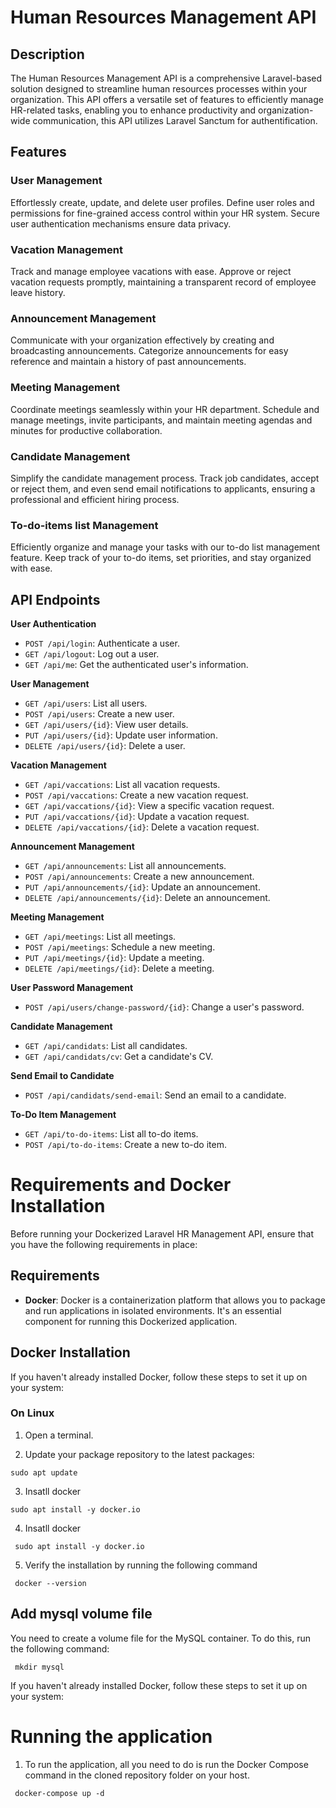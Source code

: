 # Human Resources Management API

## Description

The Human Resources Management API is a comprehensive Laravel-based solution designed to streamline human resources processes within your organization. This API offers a versatile set of features to efficiently manage HR-related tasks, enabling you to enhance productivity and organization-wide communication, this API utilizes Laravel Sanctum for authentification.

## Features

### User Management

Effortlessly create, update, and delete user profiles. Define user roles and permissions for fine-grained access control within your HR system. Secure user authentication mechanisms ensure data privacy.

### Vacation Management

Track and manage employee vacations with ease. Approve or reject vacation requests promptly, maintaining a transparent record of employee leave history.

### Announcement Management

Communicate with your organization effectively by creating and broadcasting announcements. Categorize announcements for easy reference and maintain a history of past announcements.

### Meeting Management

Coordinate meetings seamlessly within your HR department. Schedule and manage meetings, invite participants, and maintain meeting agendas and minutes for productive collaboration.

### Candidate Management

Simplify the candidate management process. Track job candidates, accept or reject them, and even send email notifications to applicants, ensuring a professional and efficient hiring process.

### To-do-items list Management

Efficiently organize and manage your tasks with our to-do list management feature. Keep track of your to-do items, set priorities, and stay organized with ease.

## API Endpoints

**User Authentication**

- `POST /api/login`: Authenticate a user.
- `GET /api/logout`: Log out a user.
- `GET /api/me`: Get the authenticated user's information.

**User Management**

- `GET /api/users`: List all users.
- `POST /api/users`: Create a new user.
- `GET /api/users/{id}`: View user details.
- `PUT /api/users/{id}`: Update user information.
- `DELETE /api/users/{id}`: Delete a user.

**Vacation Management**

- `GET /api/vaccations`: List all vacation requests.
- `POST /api/vaccations`: Create a new vacation request.
- `GET /api/vaccations/{id}`: View a specific vacation request.
- `PUT /api/vaccations/{id}`: Update a vacation request.
- `DELETE /api/vaccations/{id}`: Delete a vacation request.

**Announcement Management**

- `GET /api/announcements`: List all announcements.
- `POST /api/announcements`: Create a new announcement.
- `PUT /api/announcements/{id}`: Update an announcement.
- `DELETE /api/announcements/{id}`: Delete an announcement.

**Meeting Management**

- `GET /api/meetings`: List all meetings.
- `POST /api/meetings`: Schedule a new meeting.
- `PUT /api/meetings/{id}`: Update a meeting.
- `DELETE /api/meetings/{id}`: Delete a meeting.

**User Password Management**

- `POST /api/users/change-password/{id}`: Change a user's password.

**Candidate Management**

- `GET /api/candidats`: List all candidates.
- `GET /api/candidats/cv`: Get a candidate's CV.

**Send Email to Candidate**

- `POST /api/candidats/send-email`: Send an email to a candidate.

**To-Do Item Management**

- `GET /api/to-do-items`: List all to-do items.
- `POST /api/to-do-items`: Create a new to-do item.

# Requirements and Docker Installation

Before running your Dockerized Laravel HR Management API, ensure that you have the following requirements in place:

## Requirements

- **Docker**: Docker is a containerization platform that allows you to package and run applications in isolated environments. It's an essential component for running this Dockerized application.

## Docker Installation

If you haven't already installed Docker, follow these steps to set it up on your system:

### On Linux

1. Open a terminal.

2. Update your package repository to the latest packages:

```
sudo apt update
```

3. Insatll docker

```
sudo apt install -y docker.io
```

4. Insatll docker

```
 sudo apt install -y docker.io
```

5. Verify the installation by running the following command

```
 docker --version
```

## Add mysql volume file

You need to create a volume file for the MySQL container. To do this, run the following command:

```
 mkdir mysql
```

If you haven't already installed Docker, follow these steps to set it up on your system:

# Running the application

1. To run the application, all you need to do is run the Docker Compose command in the cloned repository folder on your host.

```
 docker-compose up -d
```
